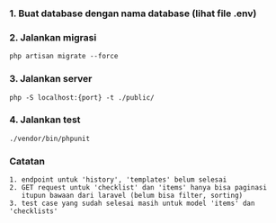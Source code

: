 ### 1. Buat database dengan nama database (lihat file .env)

### 2. Jalankan migrasi

```
php artisan migrate --force
```

### 3. Jalankan server

```
php -S localhost:{port} -t ./public/
```

### 4. Jalankan test

```
./vendor/bin/phpunit
```

### Catatan

```
1. endpoint untuk 'history', 'templates' belum selesai
2. GET request untuk 'checklist' dan 'items' hanya bisa paginasi
   itupun bawaan dari laravel (belum bisa filter, sorting)
3. test case yang sudah selesai masih untuk model 'items' dan 'checklists'
```
